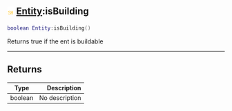 ## ![shared](../../.gitbook/assets/shared.png) [Entity](entity):isBuilding

```lua
boolean Entity:isBuilding()
```

Returns true if the ent is buildable

------
## Returns

| Type   | Description |
| ------ | ----------: |
| boolean | No description |

